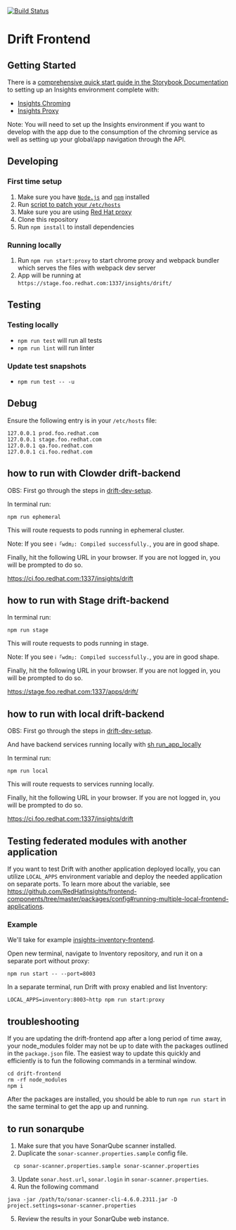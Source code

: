 [![Build Status](https://app.travis-ci.com/RedHatInsights/drift-frontend.svg?branch=master)](https://app.travis-ci.com/RedHatInsights/drift-frontend)

# Drift Frontend

## Getting Started

There is a [comprehensive quick start guide in the Storybook Documentation](https://github.com/RedHatInsights/insights-frontend-storybook/blob/master/src/docs/welcome/quickStart/DOC.md) to setting up an Insights environment complete with:
- [Insights Chroming](https://github.com/RedHatInsights/insights-chrome)
- [Insights Proxy](https://github.com/RedHatInsights/insights-proxy)

Note: You will need to set up the Insights environment if you want to develop with the app due to the consumption of the chroming service as well as setting up your global/app navigation through the API.

## Developing

### First time setup
1. Make sure you have [`Node.js`](https://nodejs.org/en/) and [`npm`](https://www.npmjs.com/) installed
2. Run [script to patch your `/etc/hosts`](https://github.com/RedHatInsights/insights-proxy/blob/master/scripts/patch-etc-hosts.sh)
3. Make sure you are using [Red Hat proxy](http://hdn.corp.redhat.com/proxy.pac)
4. Clone this repository
5. Run ```npm install``` to install dependencies

### Running locally
1. Run ```npm run start:proxy``` to start chrome proxy and webpack bundler which serves the files with webpack dev server
2. App will be running at ```https://stage.foo.redhat.com:1337/insights/drift/```
## Testing
### Testing locally
- `npm run test` will run all tests
- `npm run lint` will run linter

### Update test snapshots
- `npm run test -- -u`

## Debug
Ensure the following entry is in your `/etc/hosts` file:
```
127.0.0.1 prod.foo.redhat.com
127.0.0.1 stage.foo.redhat.com
127.0.0.1 qa.foo.redhat.com
127.0.0.1 ci.foo.redhat.com
```

## how to run with Clowder drift-backend

OBS: First go through the steps in [drift-dev-setup](https://github.com/RedHatInsights/drift-dev-setup#run-with-clowder).

In terminal run:
```
npm run ephemeral
```

This will route requests to pods running in ephemeral cluster.

Note: If you see `ℹ ｢wdm｣: Compiled successfully.`, you are in good shape.

Finally, hit the following URL in your browser. If you are not logged in, you will be prompted to do so.

https://ci.foo.redhat.com:1337/insights/drift

## how to run with Stage drift-backend

In terminal run:
```
npm run stage
```

This will route requests to pods running in stage.

Note: If you see `ℹ ｢wdm｣: Compiled successfully.`, you are in good shape.

Finally, hit the following URL in your browser. If you are not logged in, you will be prompted to do so.

https://stage.foo.redhat.com:1337/apps/drift/


## how to run with local drift-backend

OBS: First go through the steps in [drift-dev-setup](https://github.com/RedHatInsights/drift-dev-setup#run-with-clowder).

And have backend services running locally with [sh run_app_locally](https://github.com/RedHatInsights/drift-backend/blob/master/run_app_locally.sh)

In terminal run:
```
npm run local
```

This will route requests to services running locally.

Finally, hit the following URL in your browser. If you are not logged in, you will be prompted to do so.

https://ci.foo.redhat.com:1337/insights/drift

## Testing federated modules with another application

If you want to test Drift with another application deployed locally, you can utilize `LOCAL_APPS` environment variable and deploy the needed application on separate ports. To learn more about the variable, see https://github.com/RedHatInsights/frontend-components/tree/master/packages/config#running-multiple-local-frontend-applications.

### Example

We'll take for example [insights-inventory-frontend](https://github.com/RedHatInsights/insights-inventory-frontend).

Open new terminal, navigate to Inventory repository, and run it on a separate port without proxy:

```
npm run start -- --port=8003
```

In a separate terminal, run Drift with proxy enabled and list Inventory:

```
LOCAL_APPS=inventory:8003~http npm run start:proxy
```

## troubleshooting

If you are updating the drift-frontend app after a long period of time away, your node_modules folder may not be up to date with the packages outlined in the `package.json` file. The easiest way to update this quickly and efficiently is to fun the following commands in a terminal window.
```
cd drift-frontend
rm -rf node_modules
npm i
```

After the packages are installed, you should be able to run `npm run start` in the same terminal to get the app up and running.

## to run sonarqube
1. Make sure that you have SonarQube scanner installed.
2. Duplicate the `sonar-scanner.properties.sample` config file.
```
  cp sonar-scanner.properties.sample sonar-scanner.properties
```
3. Update `sonar.host.url`, `sonar.login` in `sonar-scanner.properties`.
4. Run the following command
```
java -jar /path/to/sonar-scanner-cli-4.6.0.2311.jar -D project.settings=sonar-scanner.properties
```
5. Review the results in your SonarQube web instance.
